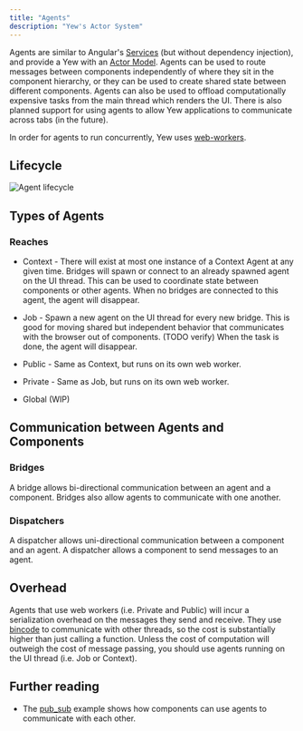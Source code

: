 ```yaml
---
title: "Agents"
description: "Yew's Actor System"
---
```


Agents are similar to Angular's [Services](https://angular.io/guide/architecture-services)
\(but without dependency injection\), and provide a Yew with an
[Actor Model](https://en.wikipedia.org/wiki/Actor_model). Agents can be used to route messages
between components independently of where they sit in the component hierarchy, or they can be used
to create shared state between different components. Agents can also be used to offload
computationally expensive tasks from the main thread which renders the UI. There is also planned
support for using agents to allow Yew applications to communicate across tabs \(in the future\).

In order for agents to run concurrently, Yew uses
[web-workers](https://developer.mozilla.org/en-US/docs/Web/API/Web_Workers_API/Using_web_workers).

## Lifecycle

![Agent lifecycle](https://user-images.githubusercontent.com/42674621/79125224-b6481d80-7d95-11ea-8e6a-ab9b52d1d8ac.png)

## Types of Agents

### Reaches

* Context - There will exist at most one instance of a Context Agent at any given time. Bridges will
  spawn or connect to an already spawned agent on the UI thread. This can be used to coordinate
  state between components or other agents. When no bridges are connected to this agent, the agent
  will disappear.

* Job - Spawn a new agent on the UI thread for every new bridge. This is good for moving shared but
  independent behavior that communicates with the browser out of components. \(TODO verify\) When
  the task is done, the agent will disappear.

* Public - Same as Context, but runs on its own web worker.

* Private - Same as Job, but runs on its own web worker.

* Global \(WIP\)

## Communication between Agents and Components

### Bridges

A bridge allows bi-directional communication between an agent and a component. Bridges also allow agents to communicate with one another.

### Dispatchers

A dispatcher allows uni-directional communication between a component and an agent. A dispatcher allows a component to send messages to an agent.

## Overhead

Agents that use web workers \(i.e. Private and Public\) will incur a serialization overhead on the
messages they send and receive. They use [bincode](https://github.com/servo/bincode) to communicate
with other threads, so the cost is substantially higher than just calling a function. Unless the
cost of computation will outweigh the cost of message passing, you should use agents running on the
UI thread \(i.e. Job or Context\).

## Further reading

* The [pub\_sub](https://github.com/yewstack/yew/tree/master/examples/pub_sub) example shows how
components can use agents to communicate with each other.
